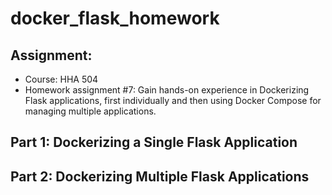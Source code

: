 # docker_flask_homework

## Assignment:
- Course: HHA 504
- Homework assignment #7: Gain hands-on experience in Dockerizing Flask applications, first individually and then using Docker Compose for managing multiple applications.

## Part 1: Dockerizing a Single Flask Application

## Part 2: Dockerizing Multiple Flask Applications
